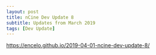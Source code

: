 ```yaml
---
layout: post
title: nCine Dev Update 8
subtitle: Updates from March 2019
tags: [Dev Update]
---
```


<https://encelo.github.io/2019-04-01-ncine-dev-update-8/>
